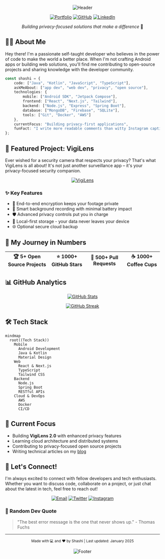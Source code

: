 <div align="center">

![Header](https://capsule-render.vercel.app/api?type=waving&color=gradient&customColorList=6,12,20,24&height=190&section=header&text=Hello%20World!%20%F0%9F%91%8B&fontSize=42&animation=fadeIn&fontAlignY=35&desc=I'm%20Shashi,%20Welcome%20to%20my%20Digital%20Space&descAlignY=52&descSize=14)

[![Portfolio](https://img.shields.io/badge/Portfolio-shashi.app-4F46E5?style=for-the-badge&logo=google-chrome&logoColor=white)](https://shashi.app)
[![GitHub](https://img.shields.io/badge/GitHub-100k+-181717?style=for-the-badge&logo=github)](https://github.com/ShashiLab)
[![LinkedIn](https://img.shields.io/badge/LinkedIn-Let's_Connect-0A66C2?style=for-the-badge&logo=linkedin)](https://www.linkedin.com/in/codershashi/)

*Building privacy-focused solutions that make a difference* 🚀

</div>

## 👨‍💻 About Me

Hey there! I'm a passionate self-taught developer who believes in the power of code to make the world a better place. When I'm not crafting Android apps or building web solutions, you'll find me contributing to open-source projects and sharing knowledge with the developer community.

```typescript
const shashi = {
    code: ["Java", "Kotlin", "JavaScript", "TypeScript"],
    askMeAbout: ["app dev", "web dev", "privacy", "open source"],
    technologies: {
        mobile: ["Android SDK", "Jetpack Compose"],
        frontend: ["React", "Next.js", "Tailwind"],
        backend: ["Node.js", "Express", "Spring Boot"],
        database: ["MongoDB", "Firebase", "SQLite"],
        tools: ["Git", "Docker", "AWS"]
    },
    currentFocus: "Building privacy-first applications",
    funFact: "I write more readable comments than witty Instagram captions"
};
```

## 🎯 Featured Project: VigiLens

Ever wished for a security camera that respects your privacy? That's what VigiLens is all about! It's not just another surveillance app – it's your privacy-focused security companion.

<div align="center">

[![VigiLens](https://github-readme-stats.vercel.app/api/pin/?username=ShashiLab&repo=VigiLens&theme=tokyonight&hide_border=true&show_owner=true)](https://github.com/ShashiLab/VigiLens)

</div>

### ✨ Key Features
- 🔐 End-to-end encryption keeps your footage private
- 📱 Smart background recording with minimal battery impact
- 🛡️ Advanced privacy controls put you in charge
- 💾 Local-first storage - your data never leaves your device
- 🌐 Optional secure cloud backup

## 🚀 My Journey in Numbers

<div align="center">

| 🏆 5+ Open Source Projects | ⭐ 1000+ GitHub Stars | 🤝 500+ Pull Requests | ☕️ 1000+ Coffee Cups |
|:------------------------:|:--------------------:|:--------------------:|:-------------------:|

</div>

## 📊 GitHub Analytics

<div align="center">

[![GitHub Stats](https://github-readme-stats.vercel.app/api?username=ShashiLab&show_icons=true&theme=tokyonight&hide_border=true&count_private=true&hide=contribs,prs&custom_title=GitHub%20Stats)](https://github.com/ShashiLab)

[![GitHub Streak](https://github-readme-streak-stats.herokuapp.com/?user=ShashiLab&theme=tokyonight&hide_border=true)](https://github.com/ShashiLab)

</div>

## 🛠️ Tech Stack

```mermaid
mindmap
  root((Tech Stack))
    Mobile
      Android Development
      Java & Kotlin
      Material Design
    Web
      React & Next.js
      TypeScript
      Tailwind CSS
    Backend
      Node.js
      Spring Boot
      RESTful APIs
    Cloud & DevOps
      AWS
      Docker
      CI/CD
```

## 🌱 Current Focus

- Building **VigiLens 2.0** with enhanced privacy features
- Learning cloud architecture and distributed systems
- Contributing to privacy-focused open source projects
- Writing technical articles on my [blog](https://shashi.app/blog)

## 🤝 Let's Connect!

I'm always excited to connect with fellow developers and tech enthusiasts. Whether you want to discuss code, collaborate on a project, or just chat about the latest in tech, feel free to reach out!

<div align="center">

[![Email](https://img.shields.io/badge/Email-Say%20Hi!-EA4335?style=for-the-badge&logo=gmail)](mailto:ShashiTheDev@gmail.com)
[![Twitter](https://img.shields.io/badge/Twitter-Follow-1DA1F2?style=for-the-badge&logo=twitter)](https://twitter.com/codershashi)
[![Instagram](https://img.shields.io/badge/Instagram-Follow-E4405F?style=for-the-badge&logo=instagram)](https://instagram.com/codershashi)

</div>

### 💭 Random Dev Quote
> "The best error message is the one that never shows up." - Thomas Fuchs

<div align="center">

---
<sub>Made with 💻 and ❤️ by Shashi | Last updated: January 2025</sub>

![Footer](https://capsule-render.vercel.app/api?type=waving&color=gradient&customColorList=6,12,20,24&height=100&section=footer)

</div>
